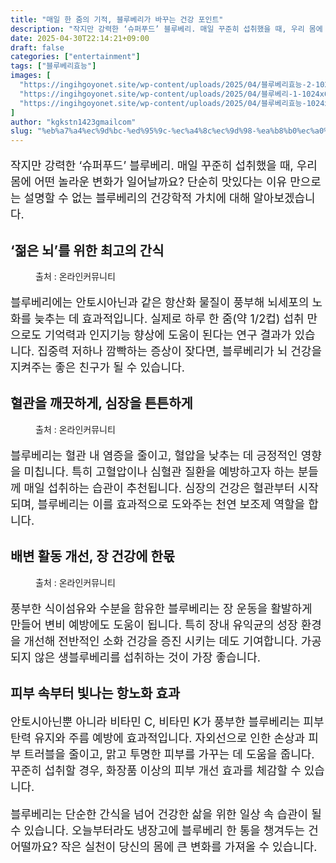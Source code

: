 ```yaml
---
title: "매일 한 줌의 기적, 블루베리가 바꾸는 건강 포인트"
description: "작지만 강력한 ‘슈퍼푸드’ 블루베리. 매일 꾸준히 섭취했을 때, 우리 몸에 어떤 놀라운 변화가 일어날까요? 단순히 맛있다는 이유 만으로는 설명할 수 없는 블루베리의 건강학적 가치에 대해 알아보겠습니다."
date: 2025-04-30T22:14:21+09:00
draft: false
categories: ["entertainment"]
tags: ["블루베리효능"]
images: [
  "https://ingihgoyonet.site/wp-content/uploads/2025/04/블루베리효능-2-1024x683.jpg"
  "https://ingihgoyonet.site/wp-content/uploads/2025/04/블루베리-1-1024x683.jpg"
  "https://ingihgoyonet.site/wp-content/uploads/2025/04/블루베리효능-1024x683.png"
]
author: "kgkstn1423gmailcom"
slug: "%eb%a7%a4%ec%9d%bc-%ed%95%9c-%ec%a4%8c%ec%9d%98-%ea%b8%b0%ec%a0%81-%eb%b8%94%eb%a3%a8%eb%b2%a0%eb%a6%ac%ea%b0%80-%eb%b0%94%ea%be%b8%eb%8a%94-%ea%b1%b4%ea%b0%95-%ed%8f%ac%ec%9d%b8%ed%8a%b8"
---
```


<p style="font-size:18px">작지만 강력한 ‘슈퍼푸드’ 블루베리. 매일 꾸준히 섭취했을 때, 우리 몸에 어떤 놀라운 변화가 일어날까요? 단순히 맛있다는 이유 만으로는 설명할 수 없는 블루베리의 건강학적 가치에 대해 알아보겠습니다.</p> <h2 >‘젊은 뇌’를 위한 최고의 간식</h2> <figure ><img src="https://ingihgoyonet.site/wp-content/uploads/2025/04/블루베리효능-2-1024x683.jpg" alt="" /><figcaption >출처 : 온라인커뮤니티</figcaption></figure> <p style="font-size:18px">블루베리에는 안토시아닌과 같은 항산화 물질이 풍부해 뇌세포의 노화를 늦추는 데 효과적입니다. 실제로 하루 한 줌(약 1/2컵) 섭취 만으로도 기억력과 인지기능 향상에 도움이 된다는 연구 결과가 있습니다. 집중력 저하나 깜빡하는 증상이 잦다면, 블루베리가 뇌 건강을 지켜주는 좋은 친구가 될 수 있습니다.</p> <h2 >혈관을 깨끗하게, 심장을 튼튼하게</h2> <figure ><img src="https://ingihgoyonet.site/wp-content/uploads/2025/04/블루베리-1-1024x683.jpg" alt="" style="aspect-ratio:16/9;object-fit:cover"/><figcaption >출처 : 온라인커뮤니티</figcaption></figure> <p style="font-size:18px">블루베리는 혈관 내 염증을 줄이고, 혈압을 낮추는 데 긍정적인 영향을 미칩니다. 특히 고혈압이나 심혈관 질환을 예방하고자 하는 분들께 매일 섭취하는 습관이 추천됩니다. 심장의 건강은 혈관부터 시작되며, 블루베리는 이를 효과적으로 도와주는 천연 보조제 역할을 합니다.</p> <h2 >배변 활동 개선, 장 건강에 한몫</h2> <figure ><img src="https://ingihgoyonet.site/wp-content/uploads/2025/04/블루베리효능-1024x683.png" alt="" style="aspect-ratio:16/9;object-fit:cover"/><figcaption >출처 : 온라인커뮤니티</figcaption></figure> <p style="font-size:18px">풍부한 식이섬유와 수분을 함유한 블루베리는 장 운동을 활발하게 만들어 변비 예방에도 도움이 됩니다. 특히 장내 유익균의 성장 환경을 개선해 전반적인 소화 건강을 증진 시키는 데도 기여합니다. 가공되지 않은 생블루베리를 섭취하는 것이 가장 좋습니다.</p> <h2 >피부 속부터 빛나는 항노화 효과</h2> <p style="font-size:18px">안토시아닌뿐 아니라 비타민 C, 비타민 K가 풍부한 블루베리는 피부 탄력 유지와 주름 예방에 효과적입니다. 자외선으로 인한 손상과 피부 트러블을 줄이고, 맑고 투명한 피부를 가꾸는 데 도움을 줍니다. 꾸준히 섭취할 경우, 화장품 이상의 피부 개선 효과를 체감할 수 있습니다.</p> <p style="font-size:18px">블루베리는 단순한 간식을 넘어 건강한 삶을 위한 일상 속 습관이 될 수 있습니다. 오늘부터라도 냉장고에 블루베리 한 통을 챙겨두는 건 어떨까요? 작은 실천이 당신의 몸에 큰 변화를 가져올 수 있습니다.</p>